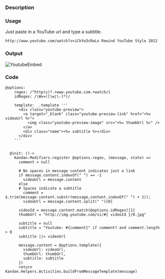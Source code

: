 ### Description

### Usage
Just paste in a YouTube url and type a subtitle.

`http://www.youtube.com/watch?v=iCkYw3cRwLo Rewind YouTube Style 2012`

### Output
![YoutubeEmbed](https://raw.github.com/kandanapp/kandan/resources/youtubeEmbed.png)

### Code
```
@options:
    regex: /^http(s)?.+www.youtube.com.+watch/i
    idRegex: /\Wv=([\w|\-]*)/

    template: _.template '''
      <div class="youtube-preview">
        <a target="_blank" class="youtube-preview-link" href="<%= videoUrl %>">
          <img class="youtube-preview-image" src="<%= thumbUrl %>" />
        </a>
        <div class="name"><%= subtitle %></div>
      </div>
    '''


  @init: ()->
    Kandan.Modifiers.register @options.regex, (message, state) =>
      comment = null

      # No spaces in message content indicates just a link
      if message.content.indexOf(" ") == -1
        videoUrl = message.content
      else
      # Spaces indicate a subtitle
        comment = $.trim(message.content.substr(message.content.indexOf(" ") + 1));
        videoUrl = message.content.split(" ")[0]

      videoId = message.content.match(@options.idRegex)[1]
      thumbUrl = "http://img.youtube.com/vi/#{ videoId }/0.jpg"

      subtitle = null
      subtitle = "Youtube: #{comment}" if comment? and comment.length > 0
      subtitle ||= videoUrl

      message.content = @options.template({
        videoUrl: videoUrl,
        thumbUrl: thumbUrl,
        subtitle: subtitle
      })
      return Kandan.Helpers.Activities.buildFromMessageTemplate(message)
```